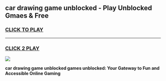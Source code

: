 
## car drawing game unblocked - Play Unblocked Gmaes & Free
<h3>
<a href="https://news.freeplayer.one?title=car_drawing_game_unblocked&ref=23F">CLICK TO PLAY</a></h3>
<hr>

<h3>
<a href="https://news.freeplayer.one?title=car_drawing_game_unblocked&ref=23F">CLICK 2 PLAY</a>
  
</h3>

<a href="https://news.freeplayer.one?title=car_drawing_game_unblocked&ref=23F/"><img src="https://clearcache.store/games.png"></a>


**car drawing game unblocked games unblocked: Your Gateway to Fun and Accessible Online Gaming**
